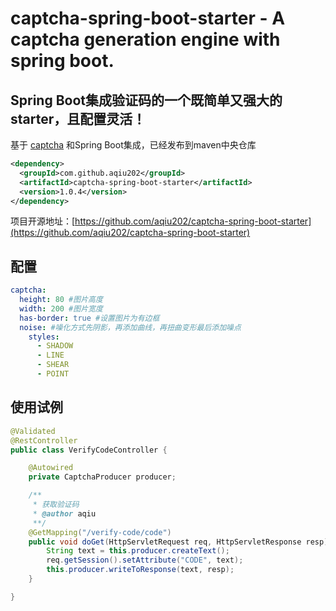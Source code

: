 # captcha-spring-boot-starter - A captcha generation engine with spring boot.
## Spring Boot集成验证码的一个既简单又强大的starter，且配置灵活！
基于 [captcha](https://github.com/aqiu202/captcha) 和Spring Boot集成，已经发布到maven中央仓库
```xml
<dependency>
  <groupId>com.github.aqiu202</groupId>
  <artifactId>captcha-spring-boot-starter</artifactId>
  <version>1.0.4</version>
</dependency>
```
项目开源地址：[https://github.com/aqiu202/captcha-spring-boot-starter](https://github.com/aqiu202/captcha-spring-boot-starter)

## 配置
```yaml
captcha:
  height: 80 #图片高度
  width: 200 #图片宽度
  has-border: true #设置图片为有边框
  noise: #噪化方式先阴影，再添加曲线，再扭曲变形最后添加噪点
    styles:
      - SHADOW
      - LINE
      - SHEAR
      - POINT
```

## 使用试例
```java
@Validated
@RestController
public class VerifyCodeController {

    @Autowired
    private CaptchaProducer producer;

    /**
     * 获取验证码
     * @author aqiu
     **/
    @GetMapping("/verify-code/code")
    public void doGet(HttpServletRequest req, HttpServletResponse resp) throws IOException {
        String text = this.producer.createText();
        req.getSession().setAttribute("CODE", text);
        this.producer.writeToResponse(text, resp);
    }

}
```